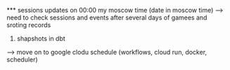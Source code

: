 *** sessions updates on 00:00 my moscow time (date in moscow time)
--> need to check sessions and events after several days of gamees and sroting records

1. shapshots in dbt


--> move on to google clodu schedule (workflows, cloud run, docker, scheduler)




